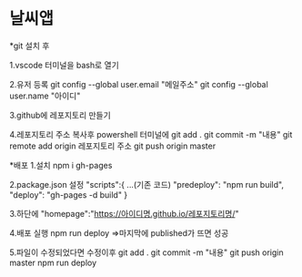 # 날씨앱

\*git 설치 후

1.vscode 터미널을 bash로 열기

2.유저 등록
git config --global user.email "메일주소"
git config --global user.name "아이디"

3.github에 레포지토리 만들기

4.레포지토리 주소 복사후 powershell 터미널에
git add .
git commit -m "내용"
git remote add origin 레포지토리 주소
git push origin master

\*배포 1.설치
npm i gh-pages

2.package.json 설정
"scripts":{
...(기존 코드)
"predeploy": "npm run build",
"deploy": "gh-pages -d build"
}

3.하단에
"homepage":"https://아이디명.github.io/레포지토리명/"

4.배포 실행
npm run deploy
=>마지막에 published가 뜨면 성공

5.파일이 수정되었다면 수정이후
git add .
git commit -m "내용"
git push origin master
npm run deploy
